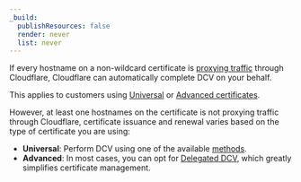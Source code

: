 ```yaml
---
_build:
  publishResources: false
  render: never
  list: never
---
```


If every hostname on a non-wildcard certificate is [proxying traffic](/dns/manage-dns-records/reference/proxied-dns-records/) through Cloudflare, Cloudflare can automatically complete DCV on your behalf.

This applies to customers using [Universal](/ssl/edge-certificates/universal-ssl/) or [Advanced certificates](/ssl/edge-certificates/advanced-certificate-manager/).

However, at least one hostnames on the certificate is not proxying traffic through Cloudflare, certificate issuance and renewal varies based on the type of certificate you are using:

- **Universal**: Perform DCV using one of the available [methods](/ssl/edge-certificates/changing-dcv-method/methods/).
- **Advanced**: In most cases, you can opt for [Delegated DCV](/ssl/edge-certificates/changing-dcv-method/methods/delegated-dcv/), which greatly simplifies certificate management.